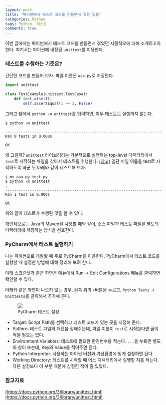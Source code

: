 ```yaml
---
layout: post
title: "파이썬에서 테스트 코드를 만들면서 겪은 일들"
categories: Python
tags: Python, 테스트
comments: true
---
```


이번 글에서는 파이썬에서 테스트 코드를 만들면서 겪었던 시행착오에 대해 소개하고자 한다. 여기서는 파이썬에 내장된 `unittest`를 이용한다.

### 테스트를 수행하는 기준은?

간단한 코드를 만들어 보자. 파일 이름은 `aaa.py`로 저장한다.

```python
import unittest

class TestExample(unittest.TestCase):
    def test_a(self):
        self.assertEqual(1 == 2, False)
```

그리고 쉘에서 `python -m unittest`를 입력하면, 아무 테스트도 실행하지 않는다.

```
$ python -m unittest

----------------------------------------------------------------------
Ran 0 tests in 0.000s

OK
```

왜 그럴까? `unittest` 라이브러리는 기본적으로 실행하는 top-level 디렉터리에서 `test`로 시작하는 파일을 찾아서 테스트를 수행한다. [(참고)](https://docs.python.org/3/library/unittest.html#test-discovery) 일단 파일 이름을 test로 시작하도록 바꾼 뒤 아래와 같이 테스트해 보자. 

```
$ mv aaa.py test.py
$ python -m unittest
.
----------------------------------------------------------------------
Ran 1 test in 0.000s

OK
```

위와 같이 테스트가 수행된 것을 볼 수 있다.

개인적으로는 Java의 Maven을 사용할 때와 같이, 소스 파일과 테스트 파일을 별도의 디렉터리에 저장하는 방식을 선호한다. 

### PyCharm에서 테스트 실행하기

나는 파이썬으로 개발할 때 주로 PyCharm을 이용한다. PyCharm에서 테스트 코드를 실행할 때 설정한 방법에 대해 정리해 보려 한다.

아래 스크린샷과 같은 화면은 메뉴에서 Run -> Edit Configurations 메뉴를 클릭하면 확인할 수 있다. 

아래와 같은 화면이 나오지 않는 경우, 왼쪽 위의 `+`버튼을 누르고, `Python Tests` -> `Unittests`를 클릭해서 추가해 준다.
<figure>
    <img src="{{ "media/img/python-making-test-module-screenshot-1.png" | absolute_url }}">
    <figcaption>PyCharm 테스트 설정</figcaption>
</figure>

* Target: Script Path를 선택하고 테스트 코드가 있는 곳을 지정해 준다.
* Pattern: 테스트 파일의 패턴을 정해주는데, 파일 이름이 `test`로 시작한다면 굳이 적을 필요는 없다.
* Environment Variables: 테스트에 필요한 환경변수를 적는다. `...`을 누르면 별도의 창이 뜨는데, Key와 Value를 적어주면 된다.
* Python Interpreter: 사용하는 파이썬 버전과 가상환경에 맞게 설정하면 된다.
* Working Directory: 테스트를 시작할 때 어느 디렉터리에서 실행할 지를 적는다. 다른 설정보다 이 부분 때문에 삽질한 적이 좀 있었다.

### 참고자료

[https://docs.python.org/3/library/unittest.html](https://docs.python.org/3/library/unittest.html)
